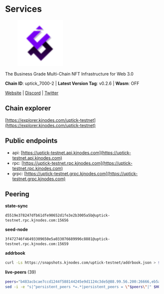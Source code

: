 # Services

<figure><img src="https://raw.githubusercontent.com/kj89/cosmos-images/main/logos/uptick.png" width="150" alt=""><figcaption></figcaption></figure>

The Business Grade Multi-Chain NFT Infrastructure for Web 3.0

**Chain ID**: uptick_7000-2 | **Latest Version Tag**: v0.2.6 | **Wasm**: OFF

[Website](https://uptick.network) | [Discord](https://discord.gg/UzeHS7fu5H) | [Twitter](https://twitter.com/uptickproject)




## Chain explorer
[https://explorer.kjnodes.com/uptick-testnet](https://explorer.kjnodes.com/uptick-testnet)

## Public endpoints

* api: [https://uptick-testnet.api.kjnodes.com](https://uptick-testnet.api.kjnodes.com)
* rpc: [https://uptick-testnet.rpc.kjnodes.com](https://uptick-testnet.rpc.kjnodes.com)
* grpc: [https://uptick-testnet.grpc.kjnodes.com](https://uptick-testnet.grpc.kjnodes.com)

## Peering

**state-sync**

```text
d5519e378247dfb61dfe90652d1fe3e2b3005a5b@uptick-testnet.rpc.kjnodes.com:15656
```

**seed-node**

```text
3f472746f46493309650e5a033076689996c8881@uptick-testnet.rpc.kjnodes.com:15659
```

**addrbook**
```bash
curl -Ls https://snapshots.kjnodes.com/uptick-testnet/addrbook.json > $HOME/.uptickd/config/addrbook.json
```

**live-peers** (39)
```bash
peers="b483acbcae7ccd1244f588144245e9d1124c3de5@88.99.56.200:26666,eb5a3112a64944e2bd701ff8aa99ab95209c6310@185.198.27.110:26656,9fda526bd693e6b35a877a087f0061d4f20a7fba@65.108.108.52:20656,7840c994f5d84bf114ebb10ba704ded1c1bd12fd@65.109.112.20:11054,0aee682fb3453170737149203e5c23d2e0c46058@142.132.253.112:15656,dedd92019e364182bc24e7d4052fd7cefa94a976@65.108.200.60:20656,1c66685cbf5c8dc0a739eb57c896d35eb2eed17c@141.94.139.233:28656,5739ae6fab71ec95fb3112f4d1ea2845782fa9f7@54.92.137.6:26656,49c86b1fdc3f99ac3108904aef4f64297f3f1415@209.222.97.81:26656,b9d3fe835ded0b93c39befad43fb3c4964ae740f@91.195.101.100:26656,94734f927b16ff91f5e45875396295d6173ca918@74.50.70.118:11574,d5519e378247dfb61dfe90652d1fe3e2b3005a5b@65.109.68.190:15656,11995495f726f4e4c2ab74862fdb30e87c167448@65.108.195.235:27656,7dace139a0389ca95c5eda64ddf19a01e6d60d02@95.214.52.206:26656,70c19420bb2d40c5a6c3466c69ead6e0877b9cc7@45.85.250.108:26656,af5262526a0800a29a0a7194e1488a9fa62d0005@195.3.223.208:26656,57876cfa3a101068885f302df69ff5556720af3b@154.26.137.198:36656,f58fd7ff25183e7e0dc3c35e667641129a8bc2cd@144.76.27.79:26656,2298edffe9306e4d9370233c1d29dab567829095@144.91.78.28:26656,878101ab9ad2402bfd700a3da58223778461c753@185.245.182.152:26656,962d620d21ce5caba3e765501dd9b309cfac234f@78.31.64.11:26356,1266d32b49d7472934028ed09454ebae1c7ce09e@65.108.71.80:26656,45f58ce671967a10933ea3e2279be03f0ebcb42c@85.114.134.219:16656,a818920590d15226a206ec4c73b1c5c20c56a435@65.21.134.202:26666,a489dcbd4c5b7ef20d77c51dba217e85c631f463@65.108.105.48:20456,5badbf826e75a2afc216023dd2e7b8ad0eeb9fa6@136.243.88.91:7060,61fc7df6cfcbe1403405a8ffe5b48f9b6ee75f28@213.136.86.80:46656,1cc42ab449f3e3877d8f69ad78182cf9e07c2475@75.119.159.159:29656,40a93c4be9e2dcb155d60e174c0e00d6808283e7@65.109.52.56:26656,7a4f1c0baa2ff31c02163fb658c4eb8d119193c7@95.214.52.173:18656,d42cf28de5fcf5786d78fce2936633c9eb927b2e@65.109.84.214:56656,0afb5ce897e69eec34fb32bf87f4a2f93f79e0b3@65.109.65.210:30656,e24bde7fe207160442fe6b93ee376a739def5757@51.222.248.153:26656,5abbfaea89f59b277e1d5f4acfac2ddfdfe1a0e1@176.57.189.212:15656,01c911bce80bf11b786f107eaa8d48878ee71908@95.217.224.252:36656,b189effc06de1413016a5f37c904d6c68290107a@135.181.16.252:28656,2c952455a0e425081b54855091ab84c1fe73c4bc@65.108.231.124:10656,52cdb51fe8692dea11de23b8c97c9d947a6eb1c2@51.222.44.116:10656,29b9ad4e0eee5869a7bfc20bc3eecdfab668dc38@94.181.20.28:27656"
sed -i -e "s|^persistent_peers *=.*|persistent_peers = \"$peers\"|" $HOME/.uptickd/config/config.toml
```
